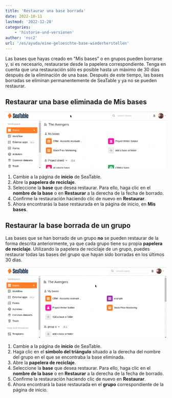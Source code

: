 ```yaml
---
title: 'Restaurar una base borrada'
date: 2022-10-11
lastmod: '2022-12-28'
categories:
    - 'historie-und-versionen'
author: 'nsc2'
url: '/es/ayuda/eine-geloeschte-base-wiederherstellen'
---
```


Las bases que hayas creado en "Mis bases" o en grupos pueden borrarse y, si es necesario, restaurarse desde la papelera correspondiente. Tenga en cuenta que una restauración sólo es posible hasta un máximo de 30 días después de la eliminación de una base. Después de este tiempo, las bases borradas se eliminan permanentemente de SeaTable y ya no se pueden restaurar.

## Restaurar una base eliminada de Mis bases

![Restaurar una base borrada de Mis Bases](images/restore-a-deleted-base-1.gif)

1. Cambie a la página de **inicio** de SeaTable.
2. Abre la **papelera de reciclaje**.
3. Seleccione la **base** que desea restaurar. Para ello, haga clic en el **nombre de la base** o en **Restaurar** a la derecha de la fecha de borrado.
4. Confirme la restauración haciendo clic de nuevo en **Restaurar**.
5. Ahora encontrarás la base restaurada en la página de inicio, en **Mis bases**.

## Restaurar la base borrada de un grupo

Las bases que se han borrado de un grupo **no** se pueden restaurar de la forma descrita anteriormente, ya que cada grupo tiene su propia **papelera de reciclaje**. Utilizando la papelera de reciclaje de un grupo, puedes restaurar todas las bases del grupo que hayan sido borradas en los últimos 30 días.

![Restaurar una base borrada de un grupo](images/restore-a-deleted-base-of-a-group.gif)

1. Cambie a la página de **inicio** de SeaTable.
2. Haga clic en el **símbolo del triángulo** situado a la derecha del nombre del grupo en el que se encontraba la base eliminada.
3. Abre la **papelera de reciclaje**.
4. Seleccione la **base** que desea restaurar. Para ello, haga clic en el **nombre de la base** o en **Restaurar** a la derecha de la fecha de borrado.
5. Confirme la restauración haciendo clic de nuevo en **Restaurar**.
6. Ahora encontrará la base restaurada en el **grupo** correspondiente de la página de inicio.

